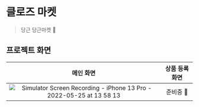# 클로즈 마켓

> 당근 당근마켓 🥕 

## 프로젝트 화면 

|메인 화면|상품 등록 화면 |
|:---:|:---:|
|![Simulator Screen Recording - iPhone 13 Pro - 2022-05-25 at 13 58 13](https://user-images.githubusercontent.com/94151993/170183203-1ce37a8e-b46e-40c1-982e-a39998cf8f89.gif)|준비중 🚧|
